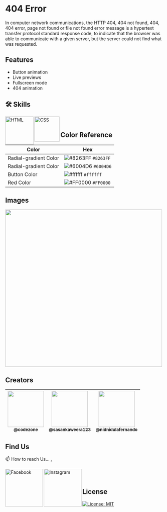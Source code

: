 # 404 Error

In computer network communications, the HTTP 404, 404 not found, 404, 404 error, page not found or file not found error message is a hypertext transfer protocol standard response code, to indicate that the browser was able to communicate with a given server, but the server could not find what was requested.

## Features

- Button animation
- Live previews
- Fullscreen mode
- 404 animation

## 🛠 Skills

<img align="left" alt="HTML" width="90px" src="https://img.shields.io/badge/HTML5-E34F26?style=for-the-badge&logo=html5&logoColor=white" />
<img align="left" alt="CSS" width="80px" src="https://img.shields.io/badge/CSS3-1572B6?style=for-the-badge&logo=css3&logoColor=white" />

</br>

## Color Reference

| Color                 | Hex                                                                    |
| --------------------- | ---------------------------------------------------------------------- |
| Radial-gradient Color | ![#8263FF](https://via.placeholder.com/15/8263FF/8263FF.png) `#8263FF` |
| Radial-gradient Color | ![#6004D6](https://via.placeholder.com/15/6004D6/6004D6.png) `#6004D6` |
| Button Color          | ![#ffffff](https://via.placeholder.com/15/ffffff/ffffff.png) `#ffffff` |
| Red Color             | ![#FF0000](https://via.placeholder.com/15/FF0000/FF0000.png) `#FF0000` |

## Images

<img width="500px" src="https://github.com/CodeZoneTech/DBroCode/blob/main/Design%2003/IMG/img.png">

## Creators

| [<img src="https://github.com/CodeZoneTech.png?size=250" width="115"><br><sub>@codezone</sub>](https://github.com/CodeZoneTech) | [<img  src="https://github.com/sasankaweera123.png?size=115" width="115"><br><sub>@sasankaweera123</sub>](https://github.com/sasankaweera123) | [<img  src="https://github.com/nidnidulafernando.png?size=115" width="115"><br><sub>@nidnidulafernando</sub>](https://github.com/nidnidulafernando) |
| :-----------------------------------------------------------------------------------------------------------------------------: | :-------------------------------------------------------------------------------------------------------------------------------------------: | :-------------------------------------------------------------------------------------------------------------------------------------------------: |

## Find Us

📫 How to reach Us... , </br></br>
<a href="https://www.facebook.com/CodeZone-107084475018756/">
<img align="left" alt="Facebook" width="120px" src="https://img.shields.io/badge/Facebook-1877F2?style=for-the-badge&logo=facebook&logoColor=white" />
</a>
<a href="https://www.instagram.com/d_bro_code/">
<img align="left" alt="Instagram" width="120px" src="https://img.shields.io/badge/Instagram-E4405F?style=for-the-badge&logo=instagram&logoColor=white" />
</a>

</br>

## License

[![License: MIT](https://img.shields.io/badge/License-MIT-yellow.svg)](https://opensource.org/licenses/MIT)
